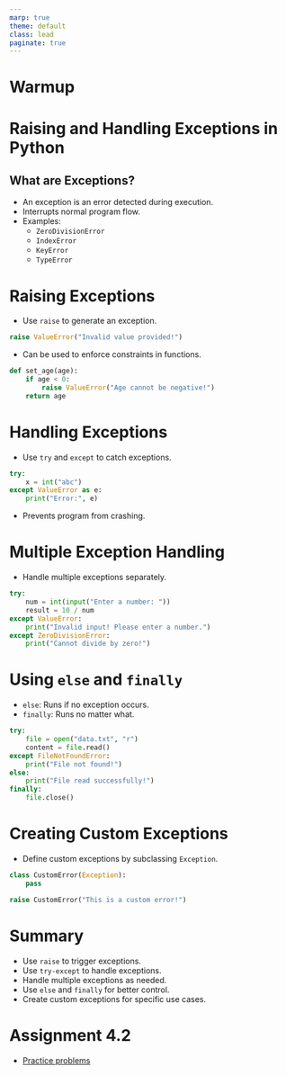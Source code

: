 ```yaml
---
marp: true
theme: default
class: lead
paginate: true
---
```


<!-- headingDivider: 1 -->
<!-- backgroundColor: black -->
<!-- class: invert -->

# Warmup

# Raising and Handling Exceptions in Python

## What are Exceptions?

- An exception is an error detected during execution.
- Interrupts normal program flow.
- Examples:
  - `ZeroDivisionError`
  - `IndexError`
  - `KeyError`
  - `TypeError`

# Raising Exceptions

- Use `raise` to generate an exception.

```python
raise ValueError("Invalid value provided!")
```

- Can be used to enforce constraints in functions.

```python
def set_age(age):
    if age < 0:
        raise ValueError("Age cannot be negative!")
    return age
```

# Handling Exceptions

- Use `try` and `except` to catch exceptions.

```python
try:
    x = int("abc")
except ValueError as e:
    print("Error:", e)
```

- Prevents program from crashing.

# Multiple Exception Handling

- Handle multiple exceptions separately.

```python
try:
    num = int(input("Enter a number: "))
    result = 10 / num
except ValueError:
    print("Invalid input! Please enter a number.")
except ZeroDivisionError:
    print("Cannot divide by zero!")
```

# Using `else` and `finally`

- `else`: Runs if no exception occurs.
- `finally`: Runs no matter what.

```python
try:
    file = open("data.txt", "r")
    content = file.read()
except FileNotFoundError:
    print("File not found!")
else:
    print("File read successfully!")
finally:
    file.close()
```

# Creating Custom Exceptions

- Define custom exceptions by subclassing `Exception`.

```python
class CustomError(Exception):
    pass

raise CustomError("This is a custom error!")
```

# Summary

- Use `raise` to trigger exceptions.
- Use `try-except` to handle exceptions.
- Handle multiple exceptions as needed.
- Use `else` and `finally` for better control.
- Create custom exceptions for specific use cases.

# Assignment 4.2

- [Practice problems](./files/assignment_1_4_1.md)
